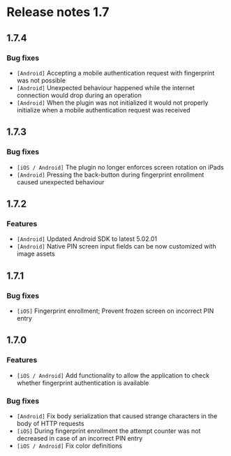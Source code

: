 # Release notes 1.7

## 1.7.4

### Bug fixes

* `[Android]` Accepting a mobile authentication request with fingerprint was not possible
* `[Android]` Unexpected behaviour happened while the internet connection would drop during an operation
* `[Android]` When the plugin was not initialized it would not properly initialize when a mobile authentication request was received

## 1.7.3

### Bug fixes

* `[iOS / Android]` The plugin no longer enforces screen rotation on iPads
* `[Android]` Pressing the back-button during fingerprint enrollment caused unexpected behaviour

## 1.7.2

### Features

* `[Android]` Updated Android SDK to latest 5.02.01
* `[Android]` Native PIN screen input fields can be now customized with image assets

## 1.7.1

### Bug fixes
* `[iOS]` Fingerprint enrollment; Prevent frozen screen on incorrect PIN entry

## 1.7.0

### Features
* `[iOS / Android]` Add functionality to allow the application to check whether fingerprint authentication is available

### Bug fixes
* `[Android]` Fix body serialization that caused strange characters in the body of HTTP requests
* `[iOS]` During fingerprint enrollment the attempt counter was not decreased in case of an incorrect PIN entry
* `[iOS / Android]` Fix color definitions